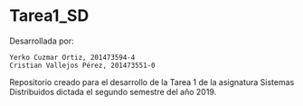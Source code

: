 # Tarea1_SD

Desarrollada por:

    Yerko Cuzmar Ortiz, 201473594-4
    Cristian Vallejos Pérez, 201473551-0

 Repositorio creado para el desarrollo de la Tarea 1 de la asignatura Sistemas Distribuidos dictada el segundo semestre del año 2019.
